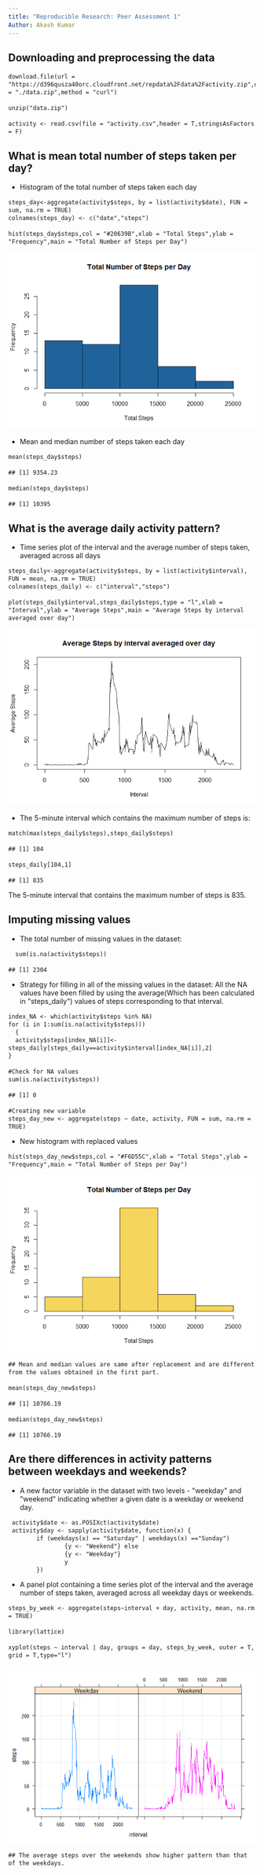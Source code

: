 ```yaml
---
title: "Reproducible Research: Peer Assessment 1"
Author: Akash Kumar
---
```


Downloading and preprocessing the data
--------------------------------------

    download.file(url = "https://d396qusza40orc.cloudfront.net/repdata%2Fdata%2Factivity.zip",destfile = "./data.zip",method = "curl")

    unzip("data.zip")

    activity <- read.csv(file = "activity.csv",header = T,stringsAsFactors = F)

What is mean total number of steps taken per day?
-------------------------------------------------

-   Histogram of the total number of steps taken each day

<!-- -->

    steps_day<-aggregate(activity$steps, by = list(activity$date), FUN = sum, na.rm = TRUE)
    colnames(steps_day) <- c("date","steps")

    hist(steps_day$steps,col = "#20639B",xlab = "Total Steps",ylab = "Frequency",main = "Total Number of Steps per Day")

![](PA1_template_files/figure-markdown_strict/2-1.png)

-   Mean and median number of steps taken each day

<!-- -->

    mean(steps_day$steps)

    ## [1] 9354.23

    median(steps_day$steps)

    ## [1] 10395

What is the average daily activity pattern?
-------------------------------------------

-   Time series plot of the interval and the average number of steps
    taken, averaged across all days

<!-- -->

    steps_daily<-aggregate(activity$steps, by = list(activity$interval), FUN = mean, na.rm = TRUE)
    colnames(steps_daily) <- c("interval","steps")

    plot(steps_daily$interval,steps_daily$steps,type = "l",xlab = "Interval",ylab = "Average Steps",main = "Average Steps by interval averaged over day")

![](PA1_template_files/figure-markdown_strict/4-1.png)

-   The 5-minute interval which contains the maximum number of steps is:

<!-- -->

    match(max(steps_daily$steps),steps_daily$steps)

    ## [1] 104

    steps_daily[104,1]

    ## [1] 835

The 5-minute interval that contains the maximum number of steps is 835.

Imputing missing values
-----------------------

-   The total number of missing values in the dataset:

<!-- -->

      sum(is.na(activity$steps))

    ## [1] 2304

-   Strategy for filling in all of the missing values in the dataset:
    All the NA values have been filled by using the average(Which has
    been calculated in "steps\_daily") values of steps corresponding to
    that interval.

<!-- -->

    index_NA <- which(activity$steps %in% NA)
    for (i in 1:sum(is.na(activity$steps))) 
      {
      activity$steps[index_NA[i]]<-steps_daily[steps_daily==activity$interval[index_NA[i]],2]
    }

    #Check for NA values
    sum(is.na(activity$steps))

    ## [1] 0

    #Creating new variable
    steps_day_new <- aggregate(steps ~ date, activity, FUN = sum, na.rm = TRUE)

-   New histogram with replaced values

<!-- -->

    hist(steps_day_new$steps,col = "#F6D55C",xlab = "Total Steps",ylab = "Frequency",main = "Total Number of Steps per Day")

![](PA1_template_files/figure-markdown_strict/8-1.png)

    ## Mean and median values are same after replacement and are different from the values obtained in the first part.

    mean(steps_day_new$steps)

    ## [1] 10766.19

    median(steps_day_new$steps)

    ## [1] 10766.19

Are there differences in activity patterns between weekdays and weekends?
-------------------------------------------------------------------------

-   A new factor variable in the dataset with two levels - "weekday" and
    "weekend" indicating whether a given date is a weekday or weekend
    day.

<!-- -->

     activity$date <- as.POSIXct(activity$date)
     activity$day <- sapply(activity$date, function(x) {
            if (weekdays(x) == "Saturday" | weekdays(x) =="Sunday") 
                    {y <- "Weekend"} else 
                    {y <- "Weekday"}
                    y
            })

-   A panel plot containing a time series plot of the interval and the
    average number of steps taken, averaged across all weekday days or
    weekends.

<!-- -->

    steps_by_week <- aggregate(steps~interval + day, activity, mean, na.rm = TRUE)

    library(lattice)

    xyplot(steps ~ interval | day, groups = day, steps_by_week, outer = T, grid = T,type="l")

![](PA1_template_files/figure-markdown_strict/10-1.png)

    ## The average steps over the weekends show higher pattern than that of the weekdays.
